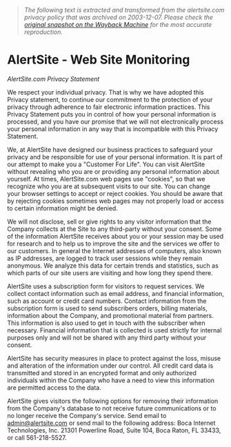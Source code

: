 > *The following text is extracted and transformed from the alertsite.com privacy policy that was archived on 2003-12-07. Please check the [original snapshot on the Wayback Machine](https://web.archive.org/web/20031207181936id_/http%3A//alertsite.com/privacy.shtml) for the most accurate reproduction.*

# AlertSite - Web Site Monitoring

_AlertSite.com Privacy Statement_

We respect your individual privacy. That is why we have adopted this Privacy statement, to continue our commitment to the protection of your privacy through adherence to fair electronic information practices. This Privacy Statement puts you in control of how your personal information is processed, and you have our promise that we will not electronically process your personal information in any way that is incompatible with this Privacy Statement. 

We, at AlertSite have designed our business practices to safeguard your privacy and be responsible for use of your personal information. It is part of our attempt to make you a "Customer For Life". You can visit AlertSite without revealing who you are or providing any personal information about yourself. At times, AlertSite.com web pages use "cookies", so that we recognize who you are at subsequent visits to our site. You can change your browser settings to accept or reject cookies. You should be aware that by rejecting cookies sometimes web pages may not properly load or access to certain information might be denied. 

We will not disclose, sell or give rights to any visitor information that the Company collects at the Site to any third-party without your consent. Some of the information AlertSite receives about you or your session may be used for research and to help us to improve the site and the services we offer to our customers. In general the Internet addresses of computers, also known as IP addresses, are logged to track user sessions while they remain anonymous. We analyze this data for certain trends and statistics, such as which parts of our site users are visiting and how long they spend there. 

AlertSite uses a subscription form for visitors to request services. We collect contact information such as email address, and financial information, such as account or credit card numbers. Contact information from the subscription form is used to send subscribers orders, billing materials, information about the Company, and promotional material from partners. This information is also used to get in touch with the subscriber when necessary. Financial information that is collected is used strictly for internal purposes only and will not be shared with any third party without your consent. 

AlertSite has security measures in place to protect against the loss, misuse and alteration of the information under our control. All credit card data is transmitted and stored in an encrypted format and only authorized individuals within the Company who have a need to view this information are permitted access to the data. 

AlertSite gives visitors the following options for removing their information from the Company's database to not receive future communications or to no longer receive the Company's service. Send email to admin@alertsite.com or send mail to the following address: Boca Internet Technologies, Inc. 21301 Powerline Road, Suite 104, Boca Raton, FL 33433, or call 561-218-5527.    

